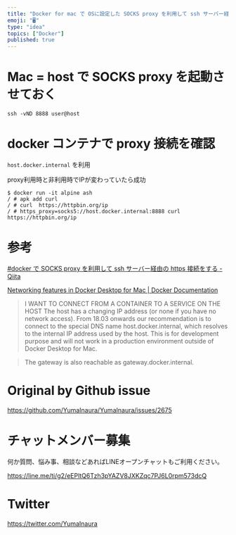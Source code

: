 ```yaml
---
title: "Docker for mac で OSに設定した SOCKS proxy を利用して ssh サーバー経由で外部アクセスする ( #dock"
emoji: "🖥"
type: "idea"
topics: ["Docker"]
published: true
---
```


# Mac = host で SOCKS proxy を起動させておく

```
ssh -vND 8888 user@host
```


# docker コンテナで proxy 接続を確認

`host.docker.internal` を利用

proxy利用時と非利用時でIPが変わっていたら成功

```
$ docker run -it alpine ash
/ # apk add curl
/ # curl  https://httpbin.org/ip
/ # https_proxy=socks5://host.docker.internal:8888 curl  https://httpbin.org/ip
```

# 参考

[#docker で SOCKS proxy を利用して ssh サーバー経由の https 接続をする - Qiita](https://qiita.com/YumaInaura/items/fee7fff2c29faddfc10f)

[Networking features in Docker Desktop for Mac | Docker Documentation](https://docs.docker.com/docker-for-mac/networking/#i-want-to-connect-from-a-container-to-a-service-on-the-host)

>I WANT TO CONNECT FROM A CONTAINER TO A SERVICE ON THE HOST
The host has a changing IP address (or none if you have no network access). From 18.03 onwards our recommendation is to connect to the special DNS name host.docker.internal, which resolves to the internal IP address used by the host. This is for development purpose and will not work in a production environment outside of Docker Desktop for Mac.

>The gateway is also reachable as gateway.docker.internal.


# Original by Github issue

https://github.com/YumaInaura/YumaInaura/issues/2675








<!-- Update From Qiita API -->

# チャットメンバー募集


何か質問、悩み事、相談などあればLINEオープンチャットもご利用ください。

https://line.me/ti/g2/eEPltQ6Tzh3pYAZV8JXKZqc7PJ6L0rpm573dcQ





# Twitter


https://twitter.com/YumaInaura


<!-- Update From Qiita API -->



